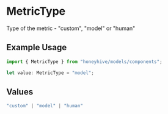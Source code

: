 # MetricType

Type of the metric - "custom", "model" or "human"

## Example Usage

```typescript
import { MetricType } from "honeyhive/models/components";

let value: MetricType = "model";
```

## Values

```typescript
"custom" | "model" | "human"
```